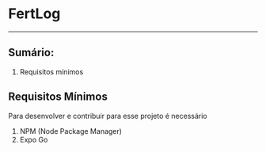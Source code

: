 # FertLog
---
## Sumário:
1. Requisitos mínimos

## Requisitos Mínimos
Para desenvolver e contribuir para esse projeto é necessário
1. NPM (Node Package Manager)
2. Expo Go
